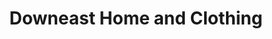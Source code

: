 ---
title: "Downeast Home and Clothing"
url: /south-jordan/downeast-home-and-clothing/
shop: shop
---